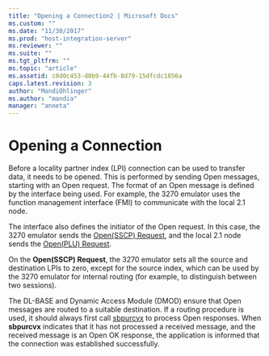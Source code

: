 ```yaml
---
title: "Opening a Connection2 | Microsoft Docs"
ms.custom: ""
ms.date: "11/30/2017"
ms.prod: "host-integration-server"
ms.reviewer: ""
ms.suite: ""
ms.tgt_pltfrm: ""
ms.topic: "article"
ms.assetid: c8d0c453-d0b9-44fb-8d79-15dfcdc1856a
caps.latest.revision: 3
author: "MandiOhlinger"
ms.author: "mandia"
manager: "anneta"
---
```

# Opening a Connection
Before a locality partner index (LPI) connection can be used to transfer data, it needs to be opened. This is performed by sending Open messages, starting with an Open request. The format of an Open message is defined by the interface being used. For example, the 3270 emulator uses the function management interface (FMI) to communicate with the local 2.1 node.  
  
 The interface also defines the initiator of the Open request. In this case, the 3270 emulator sends the [Open(SSCP) Request](./open-sscp-request2.md), and the local 2.1 node sends the [Open(PLU) Request](./open-plu-request2.md).  
  
 On the **Open(SSCP) Request**, the 3270 emulator sets all the source and destination LPIs to zero, except for the source index, which can be used by the 3270 emulator for internal routing (for example, to distinguish between two sessions).  
  
 The DL-BASE and Dynamic Access Module (DMOD) ensure that Open messages are routed to a suitable destination. If a routing procedure is used, it should always first call [sbpurcvx](./sbpurcvx1.md) to process Open responses. When **sbpurcvx** indicates that it has not processed a received message, and the received message is an Open OK response, the application is informed that the connection was established successfully.